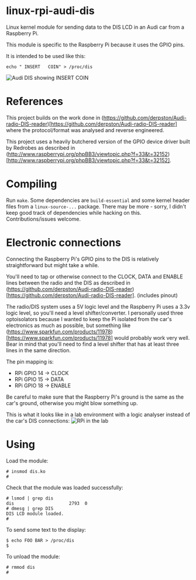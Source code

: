 linux-rpi-audi-dis
==================

Linux kernel module for sending data to the DIS LCD in an Audi car from a Raspberry Pi.

This module is specific to the Raspberry Pi because it uses the GPIO pins.

It is intended to be used like this:

```
echo " INSERT   COIN" > /proc/dis
```

![Audi DIS showing INSERT COIN](https://raw.github.com/derpston/linux-rpi-audi-dis/master/img/dis-insert-coin.jpg "Audi DIS showing INSERT COIN")

References
==========

This project builds on the work done in (https://github.com/derpston/Audi-radio-DIS-reader)[https://github.com/derpston/Audi-radio-DIS-reader] where the protocol/format was analysed and reverse engineered.

This project uses a heavily butchered version of the GPIO device driver built by Redrobes as described in (http://www.raspberrypi.org/phpBB3/viewtopic.php?f=33&t=32152)[http://www.raspberrypi.org/phpBB3/viewtopic.php?f=33&t=32152].

Compiling
=========

Run `make`. Some dependencies are `build-essential` and some kernel header files from a `linux-source-...` package. There may be more - sorry, I didn't keep good track of dependencies while hacking on this. Contributions/issues welcome.

Electronic connections
======================

Connecting the Raspberry Pi's GPIO pins to the DIS is relatively straightforward but might take a while.

You'll need to tap or otherwise connect to the CLOCK, DATA and ENABLE lines between the radio and the DIS as described in (https://github.com/derpston/Audi-radio-DIS-reader)[https://github.com/derpston/Audi-radio-DIS-reader]. (includes pinout)

The radio/DIS system uses a 5V logic level and the Raspberry Pi uses a 3.3v logic level, so you'll need a level shifter/converter. I personally used three optoisolators because I wanted to keep the Pi isolated from the car's electronics as much as possible, but something like (https://www.sparkfun.com/products/11978)[https://www.sparkfun.com/products/11978] would probably work very well. Bear in mind that you'll need to find a level shifter that has at least three lines in the same direction.

The pin mapping is:

* RPi GPIO 14 -> CLOCK
* RPi GPIO 15 -> DATA
* RPi GPIO 18 -> ENABLE

Be careful to make sure that the Raspberry Pi's ground is the same as the car's ground, otherwise you might blow something up.

This is what it looks like in a lab environment with a logic analyser instead of the car's DIS connections:
![RPi in the lab](https://raw.github.com/derpston/linux-rpi-audi-dis/master/img/rpi-lab.jpg "RPi in the lab")

Using
=====

Load the module:

```
# insmod dis.ko
#
```

Check that the module was loaded successfully:
```
# lsmod | grep dis
dis                     2793  0 
# dmesg | grep DIS
DIS LCD module loaded.
#
```

To send some text to the display:
```
$ echo FOO BAR > /proc/dis
$
```

To unload the module:
```
# rmmod dis
#
```

